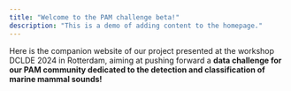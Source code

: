 ```yaml
---
title: "Welcome to the PAM challenge beta!"
description: "This is a demo of adding content to the homepage."
---
```



Here is the companion website of our project presented at the workshop DCLDE 2024 in Rotterdam, aiming at pushing forward a **data challenge for our PAM community dedicated to the detection and classification of marine mammal sounds!**


